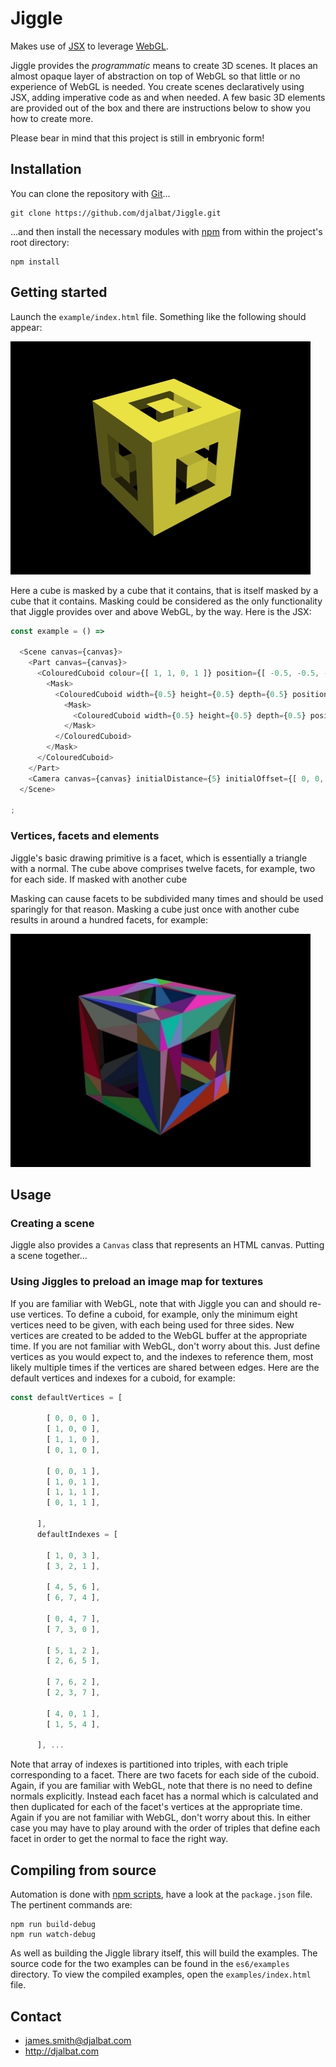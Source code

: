 # Jiggle

Makes use of [JSX](https://facebook.github.io/react/docs/jsx-in-depth.html) to leverage [WebGL](https://developer.mozilla.org/en-US/docs/Web/API/WebGL_API).

Jiggle provides the *programmatic* means to create 3D scenes. It places an almost opaque layer of abstraction on top of WebGL so that little or no experience of WebGL is needed. You create scenes declaratively using JSX, adding imperative code as and when needed. A few basic 3D elements are provided out of the box and there are instructions below to show you how to create more.

Please bear in mind that this project is still in embryonic form!

## Installation

You can clone the repository with [Git](https://git-scm.com/)...

    git clone https://github.com/djalbat/Jiggle.git

...and then install the necessary modules with [npm](https://www.npmjs.com/) from within the project's root directory:

    npm install

## Getting started

Launch the `example/index.html` file. Something like the following should appear:

![Masked cube](https://github.com/djalbat/Jiggle/blob/master/assets/masked_cube.jpg)

Here a cube is masked by a cube that it contains, that is itself masked by a cube that it contains. Masking could be considered as the only functionality that Jiggle provides over and above WebGL, by the way. Here is the JSX:
```js
const example = () =>

  <Scene canvas={canvas}>
    <Part canvas={canvas}>
      <ColouredCuboid colour={[ 1, 1, 0, 1 ]} position={[ -0.5, -0.5, -0.5 ]}>
        <Mask>
          <ColouredCuboid width={0.5} height={0.5} depth={0.5} position={[ 0.25, 0.25, 0.25 ]}>
            <Mask>
              <ColouredCuboid width={0.5} height={0.5} depth={0.5} position={[ 0.25, 0.25, 0.25 ]} />
            </Mask>
          </ColouredCuboid>
        </Mask>
      </ColouredCuboid>
    </Part>
    <Camera canvas={canvas} initialDistance={5} initialOffset={[ 0, 0, 0 ]} />
  </Scene>

;
```
### Vertices, facets and elements

Jiggle's basic drawing primitive is a facet, which is essentially a triangle with a normal. The cube above comprises twelve facets, for example, two for each side. If masked with another cube


Masking can cause facets to be subdivided many times and should be used sparingly for that reason. Masking a cube just once with another cube results in around a hundred facets, for example:

![Masked cube facets](https://github.com/djalbat/Jiggle/blob/master/assets/masked_cube_facets.jpg)


## Usage

### Creating a scene

Jiggle also provides a `Canvas` class that represents an HTML canvas. Putting a scene together...

### Using Jiggles to preload an image map for textures

If you are familiar with WebGL, note that with Jiggle you can and should re-use vertices. To define a cuboid, for example, only the minimum eight vertices need to be given, with each being used for three sides. New vertices are created to be added to the WebGL buffer at the appropriate time. If you are not familiar with WebGL, don't worry about this. Just define vertices as you would expect to, and the indexes to reference them, most likely multiple times if the vertices are shared between edges. Here are the default vertices and indexes for a cuboid, for example:  
   
```js
const defaultVertices = [
        
        [ 0, 0, 0 ],
        [ 1, 0, 0 ],
        [ 1, 1, 0 ],
        [ 0, 1, 0 ],
    
        [ 0, 0, 1 ],
        [ 1, 0, 1 ],
        [ 1, 1, 1 ],
        [ 0, 1, 1 ],
    
      ],
      defaultIndexes = [
    
        [ 1, 0, 3 ],
        [ 3, 2, 1 ],
    
        [ 4, 5, 6 ],
        [ 6, 7, 4 ],
    
        [ 0, 4, 7 ],
        [ 7, 3, 0 ],
    
        [ 5, 1, 2 ],
        [ 2, 6, 5 ],
    
        [ 7, 6, 2 ],
        [ 2, 3, 7 ],
    
        [ 4, 0, 1 ],
        [ 1, 5, 4 ],
    
      ], ...   
```
          
Note that array of indexes is partitioned into triples, with each triple corresponding to a facet. There are two facets for each side of the cuboid. Again, if you are familiar with WebGL, note that there is no need to define normals explicitly. Instead each facet has a normal which is calculated and then duplicated for each of the facet's vertices at the appropriate time. Again if you are not familiar with WebGL, don't worry about this. In either case you may have to play around with the order of triples that define each facet in order to get the normal to face the right way.
    
## Compiling from source

Automation is done with [npm scripts](https://docs.npmjs.com/misc/scripts), have a look at the `package.json` file. The pertinent commands are:

    npm run build-debug
    npm run watch-debug
    
As well as building the Jiggle library itself, this will build the examples. The source code for the two examples can be found in the `es6/examples` directory. To view the compiled examples, open the `examples/index.html` file.
    
## Contact

- james.smith@djalbat.com
- http://djalbat.com
